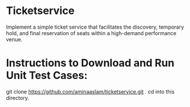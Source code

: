 # Ticketservice
Implement a simple ticket service that facilitates the discovery, temporary hold, and final reservation of seats within a high-demand performance venue.
# Instructions to Download and Run Unit Test Cases:
git clone https://github.com/aminaaslam/ticketservice.git .
cd into this directory.
